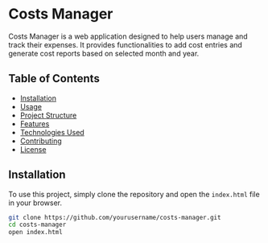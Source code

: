 # Costs Manager

Costs Manager is a web application designed to help users manage and track their expenses. It provides functionalities to add cost entries and generate cost reports based on selected month and year.

## Table of Contents

- [Installation](#installation)
- [Usage](#usage)
- [Project Structure](#project-structure)
- [Features](#features)
- [Technologies Used](#technologies-used)
- [Contributing](#contributing)
- [License](#license)

## Installation

To use this project, simply clone the repository and open the `index.html` file in your browser.

```bash
git clone https://github.com/yourusername/costs-manager.git
cd costs-manager
open index.html

